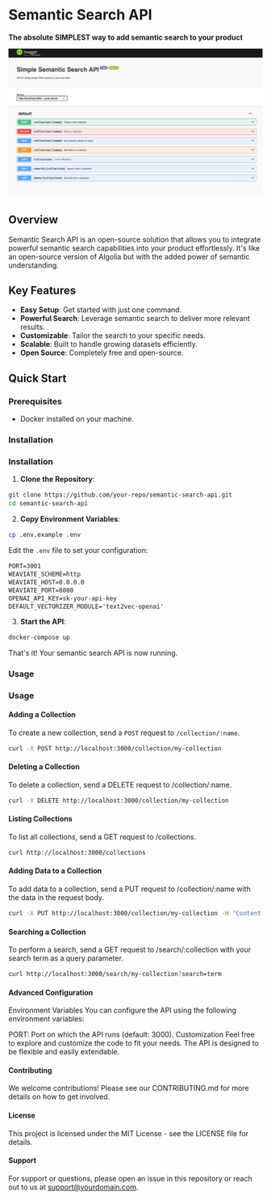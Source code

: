 # Semantic Search API

**The absolute SIMPLEST way to add semantic search to your product**

![get started](./img/swagger.png)

## Overview

Semantic Search API is an open-source solution that allows you to integrate powerful semantic search capabilities into your product effortlessly. It's like an open-source version of Algolia but with the added power of semantic understanding.

## Key Features

- **Easy Setup**: Get started with just one command.
- **Powerful Search**: Leverage semantic search to deliver more relevant results.
- **Customizable**: Tailor the search to your specific needs.
- **Scalable**: Built to handle growing datasets efficiently.
- **Open Source**: Completely free and open-source.

## Quick Start

### Prerequisites

- Docker installed on your machine.

### Installation

### Installation

1. **Clone the Repository**:

```bash
git clone https://github.com/your-repo/semantic-search-api.git
cd semantic-search-api
```

2. **Copy Environment Variables**:

```bash
cp .env.example .env
```

Edit the `.env` file to set your configuration:

```dotenv
PORT=3001
WEAVIATE_SCHEME=http
WEAVIATE_HOST=0.0.0.0
WEAVIATE_PORT=8080
OPENAI_API_KEY=sk-your-api-key
DEFAULT_VECTORIZER_MODULE='text2vec-openai'
```

3. **Start the API**:

```bash
docker-compose up
```

That's it! Your semantic search API is now running.

### Usage

### Usage

#### Adding a Collection

To create a new collection, send a `POST` request to `/collection/:name`.

```bash
curl -X POST http://localhost:3000/collection/my-collection
```

#### Deleting a Collection
To delete a collection, send a DELETE request to /collection/:name.

```bash
curl -X DELETE http://localhost:3000/collection/my-collection
```

#### Listing Collections
To list all collections, send a GET request to /collections.

```bash
curl http://localhost:3000/collections
```

#### Adding Data to a Collection
To add data to a collection, send a PUT request to /collection/:name with the data in the request body.

```bash
curl -X PUT http://localhost:3000/collection/my-collection -H "Content-Type: application/json" -d '{"data": "Your data here"}'
```

#### Searching a Collection
To perform a search, send a GET request to /search/:collection with your search term as a query parameter.

```bash 
curl http://localhost:3000/search/my-collection?search=term
```

#### Advanced Configuration
Environment Variables
You can configure the API using the following environment variables:

PORT: Port on which the API runs (default: 3000).
Customization
Feel free to explore and customize the code to fit your needs. The API is designed to be flexible and easily extendable.

#### Contributing
We welcome contributions! Please see our CONTRIBUTING.md for more details on how to get involved.

#### License
This project is licensed under the MIT License - see the LICENSE file for details.

#### Support
For support or questions, please open an issue in this repository or reach out to us at support@yourdomain.com.